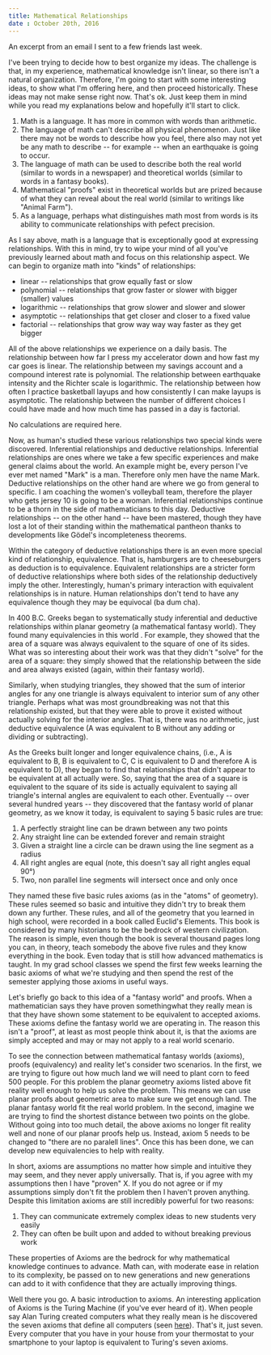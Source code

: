 ```yaml
---
title: Mathematical Relationships
date : October 20th, 2016
---
```

An excerpt from an email I sent to a few friends last week.

I've been trying to decide how to best organize my ideas. The challenge is that, in my experience, mathematical knowledge isn't linear, so there isn't a natural organization. Therefore, I'm going to start with some interesting ideas, to show what I'm offering here, and then proceed historically. These ideas may not make sense right now. That's ok. Just keep them in mind while you read my explanations below and hopefully it'll start to click.

1. Math is a language. It has more in common with words than arithmetic.
2. The language of math can't describe all physical phenomenon. Just like there may not be words to describe how you feel, there also may not yet be any math to describe -- for example -- when an earthquake is going to occur.
3. The language of math can be used to describe both the real world (similar to words in a newspaper) and theoretical worlds (similar to words in a fantasy books).
4. Mathematical "proofs" exist in theoretical worlds but are prized because of what they can reveal about the real world (similar to writings like "Animal Farm").
5. As a language, perhaps what distinguishes math most from words is its ability to communicate relationships with pefect precision.

As I say above, math is a language that is exceptionally good at expressing relationships. With this in mind, try to wipe your mind of all you've previously learned about math and focus on this relationship aspect. We can begin to organize math into "kinds" of relationships: 

+ linear -- relationships that grow equally fast or slow
+ polynomial -- relationships that grow faster or slower with bigger (smaller) values
+ logarithmic -- relationships that grow slower and slower and slower
+ asymptotic -- relationships that get closer and closer to a fixed value
+ factorial -- relationships that grow way way way faster as they get bigger

All of the above relationships we experience on a daily basis. The relationship between how far I press my accelerator down and how fast my car goes is linear. The relationship between my savings account and a compound interest rate is polynomial. The relationship between earthquake intensity and the Richter scale is logarithmic. The relationship between how often I practice basketball layups and how consistently I can make layups is asymptotic. The relationship between the number of different choices I could have made and how much time has passed in a day is factorial.

No calculations are required here.

Now, as human's studied these various relationships two special kinds were discovered. Inferential relationships and deductive relationships. Inferential relationships are ones where we take a few specific experiences and make general claims about the world. An example might be, every person I've ever met named "Mark" is a man. Therefore only men have the name Mark. Deductive relationships on the other hand are where we go from general to specific. I am coaching the women's volleyball team, therefore the player who gets jersey 10 is going to be a woman. Inferential relationships continue to be a thorn in the side of mathematicians to this day. Deductive relationships -- on the other hand -- have been mastered, though they have lost a lot of their standing within the mathematical pantheon thanks to developments like Gödel's incompleteness theorems.

Within the category of deductive relationships there is an even more special kind of relationship, equivalence. That is, hamburgers are to cheeseburgers as deduction is to equivalence. Equivalent relationships are a stricter form of deductive relationships where both sides of the relationship deductively imply the other. Interestingly, human's primary interaction with equivalent relationships is in nature. Human relationships don't tend to have any equivalence though they may be equivocal (ba dum cha).

In 400 B.C. Greeks began to systematically study inferential and deductive relationships within planar geometry (a mathematical fantasy world). They found many equivalencies in this world . For example, they showed that the area of a square was always equivalent to the square of one of its sides. What was so interesting about their work was that they didn't "solve" for the area of a square: they simply showed that the relationship between the side and area always existed (again, within their fantasy world).

Similarly, when studying triangles, they showed that the sum of interior angles for any one triangle is always equivalent to interior sum of any other triangle. Perhaps what was most groundbreaking was not that this relationship existed, but that they were able to prove it existed without actually solving for the interior angles. That is, there was no arithmetic, just deductive equivalence (A was equivalent to B without any adding or dividing or subtracting).

As the Greeks built longer and longer equivalence chains, (i.e., A is equivalent to B, B is equivalent to C, C is equivalent to D and therefore A is equivalent to D), they began to find that relationships that didn't appear to be equivalent at all actually were. So, saying that the area of a square is equivalent to the square of its side is actually equivalent to saying all triangle's internal angles are equivalent to each other. Eventually -- over several hundred years -- they discovered that the fantasy world of planar geometry, as we know it today, is equivalent to saying 5 basic rules are true:

1. A perfectly straight line can be drawn between any two points
2. Any straight line can be extended forever and remain straight
3. Given a straight line a circle can be drawn using the line segment as a radius
4. All right angles are equal (note, this doesn't say all right angles equal 90°)
5. Two, non parallel line segments will intersect once and only once

They named these five basic rules axioms (as in the "atoms" of geometry). These rules seemed so basic and intuitive they didn't try to break them down any further. These rules, and all of the geometry that you learned in high school, were recorded in a book called Euclid's Elements. This book is considered by many historians to be the bedrock of western civilization. The reason is simple, even though the book is several thousand pages long you can, in theory, teach somebody the above five rules and they know everything in the book. Even today that is still how advanced mathematics is taught. In my grad school classes we spend the first few weeks learning the basic axioms of what we're studying and then spend the rest of the semester applying those axioms in useful ways.

Let's briefly go back to this idea of a "fantasy world" and proofs. When a mathematician says they have proven somethingwhat they really mean is that they have shown some statement to be equivalent to accepted axioms. These axioms define the fantasy world we are operating in. The reason this isn't a "proof", at least as most people think about it, is that the axioms are simply accepted and may or may not apply to a real world scenario. 

To see the connection between mathematical fantasy worlds (axioms), proofs (equivalency) and reality let's consider two scenarios. In the first, we are trying to figure out how much land we will need to plant corn to feed 500 people. For this problem the planar geometry axioms listed above fit reality well enough to help us solve the problem. This means we can use planar proofs about geometric area to make sure we get enough land. The planar fantasy world fit the real world problem. In the second, imagine we are trying to find the shortest distance between two points on the globe. Without going into too much detail, the above axioms no longer fit reality well and none of our planar proofs help us. Instead, axiom 5 needs to be changed to "there are no paralell lines". Once this has been done, we can develop new equivalencies to help with reality.

In short, axioms are assumptions no matter how simple and intuitive they may seem, and they never apply universally. That is, if you agree with my assumptions then I have "proven" X. If you do not agree or if my assumptions simply don't fit the problem then I haven't proven anything. Despite this limitation axioms are still incredibly powerful for two reasons:

1. They can communicate extremely complex ideas to new students very easily
2. They can often be built upon and added to without breaking previous work 

These properties of Axioms are the bedrock for why mathematical knowledge continues to advance. Math can, with moderate ease in relation to its complexity, be passed on to new generations and new generations can add to it with confidence that they are actually improving things.

Well there you go. A basic introduction to axioms. An interesting application of Axioms is the Turing Machine (if you've ever heard of it). When people say Alan Turing created computers what they really mean is he discovered the seven axioms that define all computers (seen [here](https://en.wikipedia.org/wiki/Turing_machine#Formal_definition)). That's it, just seven. Every computer that you have in your house from your thermostat to your smartphone to your laptop is equivalent to Turing's seven axioms.
